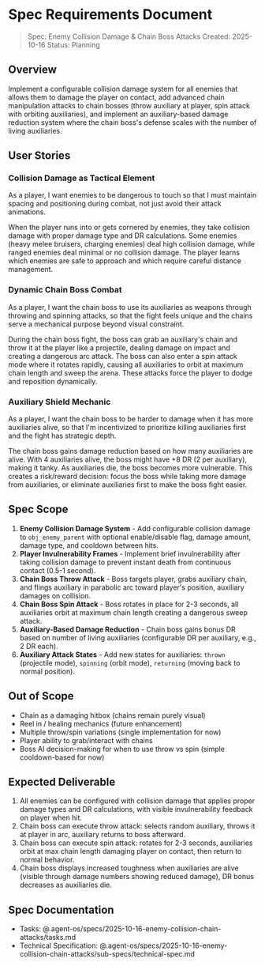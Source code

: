 # Spec Requirements Document

> Spec: Enemy Collision Damage & Chain Boss Attacks
> Created: 2025-10-16
> Status: Planning

## Overview

Implement a configurable collision damage system for all enemies that allows them to damage the player on contact, add advanced chain manipulation attacks to chain bosses (throw auxiliary at player, spin attack with orbiting auxiliaries), and implement an auxiliary-based damage reduction system where the chain boss's defense scales with the number of living auxiliaries.

## User Stories

### Collision Damage as Tactical Element

As a player, I want enemies to be dangerous to touch so that I must maintain spacing and positioning during combat, not just avoid their attack animations.

When the player runs into or gets cornered by enemies, they take collision damage with proper damage type and DR calculations. Some enemies (heavy melee bruisers, charging enemies) deal high collision damage, while ranged enemies deal minimal or no collision damage. The player learns which enemies are safe to approach and which require careful distance management.

### Dynamic Chain Boss Combat

As a player, I want the chain boss to use its auxiliaries as weapons through throwing and spinning attacks, so that the fight feels unique and the chains serve a mechanical purpose beyond visual constraint.

During the chain boss fight, the boss can grab an auxiliary's chain and throw it at the player like a projectile, dealing damage on impact and creating a dangerous arc attack. The boss can also enter a spin attack mode where it rotates rapidly, causing all auxiliaries to orbit at maximum chain length and sweep the arena. These attacks force the player to dodge and reposition dynamically.

### Auxiliary Shield Mechanic

As a player, I want the chain boss to be harder to damage when it has more auxiliaries alive, so that I'm incentivized to prioritize killing auxiliaries first and the fight has strategic depth.

The chain boss gains damage reduction based on how many auxiliaries are alive. With 4 auxiliaries alive, the boss might have +8 DR (2 per auxiliary), making it tanky. As auxiliaries die, the boss becomes more vulnerable. This creates a risk/reward decision: focus the boss while taking more damage from auxiliaries, or eliminate auxiliaries first to make the boss fight easier.

## Spec Scope

1. **Enemy Collision Damage System** - Add configurable collision damage to `obj_enemy_parent` with optional enable/disable flag, damage amount, damage type, and cooldown between hits.
2. **Player Invulnerability Frames** - Implement brief invulnerability after taking collision damage to prevent instant death from continuous contact (0.5-1 second).
3. **Chain Boss Throw Attack** - Boss targets player, grabs auxiliary chain, and flings auxiliary in parabolic arc toward player's position, auxiliary damages on collision.
4. **Chain Boss Spin Attack** - Boss rotates in place for 2-3 seconds, all auxiliaries orbit at maximum chain length creating a dangerous sweep attack.
5. **Auxiliary-Based Damage Reduction** - Chain boss gains bonus DR based on number of living auxiliaries (configurable DR per auxiliary, e.g., 2 DR each).
6. **Auxiliary Attack States** - Add new states for auxiliaries: `thrown` (projectile mode), `spinning` (orbit mode), `returning` (moving back to normal position).

## Out of Scope

- Chain as a damaging hitbox (chains remain purely visual)
- Reel in / healing mechanics (future enhancement)
- Multiple throw/spin variations (single implementation for now)
- Player ability to grab/interact with chains
- Boss AI decision-making for when to use throw vs spin (simple cooldown-based for now)

## Expected Deliverable

1. All enemies can be configured with collision damage that applies proper damage types and DR calculations, with visible invulnerability feedback on player when hit.
2. Chain boss can execute throw attack: selects random auxiliary, throws it at player in arc, auxiliary returns to boss afterward.
3. Chain boss can execute spin attack: rotates for 2-3 seconds, auxiliaries orbit at max chain length damaging player on contact, then return to normal behavior.
4. Chain boss displays increased toughness when auxiliaries are alive (visible through damage numbers showing reduced damage), DR bonus decreases as auxiliaries die.

## Spec Documentation

- Tasks: @.agent-os/specs/2025-10-16-enemy-collision-chain-attacks/tasks.md
- Technical Specification: @.agent-os/specs/2025-10-16-enemy-collision-chain-attacks/sub-specs/technical-spec.md
